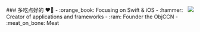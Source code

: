 <img align="right" src="https://github-readme-stats.vercel.app/api?username=chocookie7&show_icons=true&icon_color=CE1D2D&text_color=718096&bg_color=ffffff&hide_title=true" />
### 多吃点好的 ❤👋
- :orange_book: Focusing on Swift & iOS
- :hammer: Creator of applications and frameworks
- :ram: Founder the ObjCCN
- :meat_on_bone: Meat 
